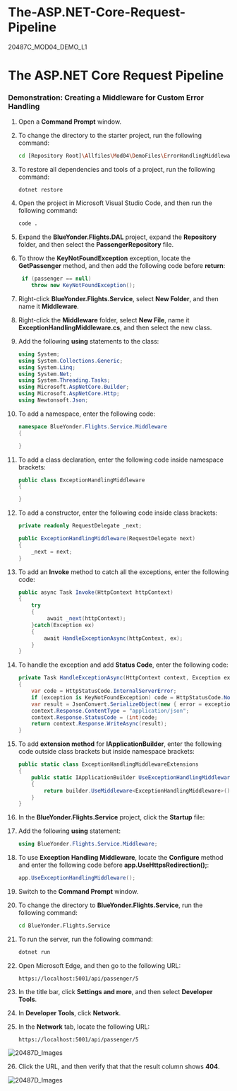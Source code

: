 # The-ASP.NET-Core-Request-Pipeline
20487C_MOD04_DEMO_L1


# The ASP.NET Core Request Pipeline

### Demonstration: Creating a Middleware for Custom Error Handling

1. Open a **Command Prompt** window.

2. To change the directory to the starter project, run the following command:

   ```bash
   cd [Repository Root]\Allfiles\Mod04\DemoFiles\ErrorHandlingMiddleware\Starter
   ```

3. To restore all dependencies and tools of a project, run the following command:

   ```base
   dotnet restore
   ```

4. Open the project in Microsoft Visual Studio Code, and then run the following command:

   ```bash
   code .
   ```

5. Expand the **BlueYonder.Flights.DAL** project, expand the **Repository** folder, and then select the **PassengerRepository** file.

6. To throw the **KeyNotFoundException** exception, locate the **GetPassenger** method, and then add the following code before **return**:

   ```cs
    if (passenger == null)
       throw new KeyNotFoundException();
   ```

7. Right-click **BlueYonder.Flights.Service**, select **New Folder**, and then name it **Middleware**.

8. Right-click the **Middleware** folder, select **New File**, name it **ExceptionHandlingMiddleware.cs**, and then select the new class.

9. Add the following **using** statements to the class:

   ```cs
   using System;
   using System.Collections.Generic;
   using System.Linq;
   using System.Net;
   using System.Threading.Tasks;
   using Microsoft.AspNetCore.Builder;
   using Microsoft.AspNetCore.Http;
   using Newtonsoft.Json;
   ```

10. To add a namespace, enter the following code:

    ```cs
    namespace BlueYonder.Flights.Service.Middleware
    {
    
    }
    ```

11. To add a class declaration, enter the following code inside namespace brackets:

    ```cs
    public class ExceptionHandlingMiddleware
    {
    
    }
    ```

12. To add a constructor, enter the following code inside class brackets:

    ```cs
    private readonly RequestDelegate _next;
    
    public ExceptionHandlingMiddleware(RequestDelegate next)
    {
        _next = next;
    }
    ```

13. To add an **Invoke** method to catch all the exceptions, enter the following code:

    ```cs
    public async Task Invoke(HttpContext httpContext)
    {
        try
        {
             await _next(httpContext);
        }catch(Exception ex)
        {
            await HandleExceptionAsync(httpContext, ex);
        }
    }
    ```

14. To handle the exception and add **Status Code**, enter the following code:

    ```cs
    private Task HandleExceptionAsync(HttpContext context, Exception exception)
    {
        var code = HttpStatusCode.InternalServerError;
        if (exception is KeyNotFoundException) code = HttpStatusCode.NotFound;
        var result = JsonConvert.SerializeObject(new { error = exception.Message });
        context.Response.ContentType = "application/json";
        context.Response.StatusCode = (int)code;
        return context.Response.WriteAsync(result);
    }
    ```

15. To add **extension method** for **IApplicationBuilder**, enter the following code outside class brackets but inside namespace brackets:

    ```cs
    public static class ExceptionHandlingMiddlewareExtensions
    {
        public static IApplicationBuilder UseExceptionHandlingMiddleware(this IApplicationBuilder builder)
        {
            return builder.UseMiddleware<ExceptionHandlingMiddleware>();
        }
    }
    ```

16. In the **BlueYonder.Flights.Service** project, click the **Startup** file:

17. Add the following **using** statement:

    ```cs
    using BlueYonder.Flights.Service.Middleware;
    ```

18. To use **Exception Handling Middleware**, locate the **Configure** method and enter the following code before **app.UseHttpsRedirection();**:

    ```cs
    app.UseExceptionHandlingMiddleware();
    ```

19. Switch to the **Command Prompt** window.

20. To change the directory to **BlueYonder.Flights.Service**, run the following command:

    ```bash
    cd BlueYonder.Flights.Service  
    ```

21. To run the server, run the following command:

    ```bash
    dotnet run
    ```

22. Open Microsoft Edge, and then go to the following URL:

    ```url
    https://localhost:5001/api/passenger/5
    ```

23. In the title bar, click **Settings and more**, and then select **Developer Tools**.

24. In **Developer Tools**, click **Network**.

25. In the **Network** tab, locate the following URL:

    ```url
    https://localhost:5001/api/passenger/5
    ```

![20487D_Images](https://github.com/ialcaidef/The-ASP.NET-Core-Request-Pipeline/blob/master/Images/02.png)

26. Click the URL, and then verify that that the result column shows **404**.

![20487D_Images](https://github.com/ialcaidef/The-ASP.NET-Core-Request-Pipeline/blob/master/Images/01.png)

